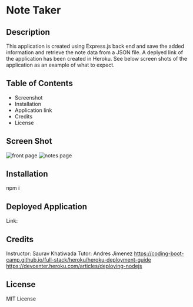 # Note Taker

## Description
This application is created using Express.js back end and save the added information and retrieve the note data from a JSON file. 
A deplyed link of the application has been created in Heroku. See below screen shots of the application as an example of what to expect. 

## Table of Contents 
- Screenshot
- Installation
- Application link
- Credits
- License

## Screen Shot
<img src="Note-Taker/example/Frontpage.png" alt="front page">
<img src="Note-Taker/example/Notes.png" alt="notes page">

## Installation
npm i 

## Deployed Application
Link: 

## Credits
Instructor: Saurav Khatiwada 
Tutor: Andres Jimenez
https://coding-boot-camp.github.io/full-stack/heroku/heroku-deployment-guide
https://devcenter.heroku.com/articles/deploying-nodejs

## License 
MIT License